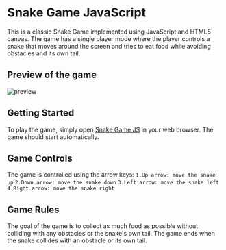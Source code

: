 # Snake Game JavaScript
This is a classic Snake Game implemented using JavaScript and HTML5 canvas. The game has a single player mode where the player controls a snake that moves around the screen and tries to eat food while avoiding obstacles and its own tail.

## Preview of the game
![preview](https://user-images.githubusercontent.com/92102503/231219433-18f8d6af-a290-493e-9d88-f5882f2506bc.gif)

## Getting Started
To play the game, simply open [Snake Game JS](https://coding-priest7.github.io/Snake-Game-JS/) in your web browser. The game should start automatically.

## Game Controls
The game is controlled using the arrow keys:
`1.Up arrow: move the snake up`
`2.Down arrow: move the snake down`
`3.Left arrow: move the snake left`
`4.Right arrow: move the snake right`

## Game Rules
The goal of the game is to collect as much food as possible without colliding with any obstacles or the snake's own tail. The game ends when the snake collides with an obstacle or its own tail.
